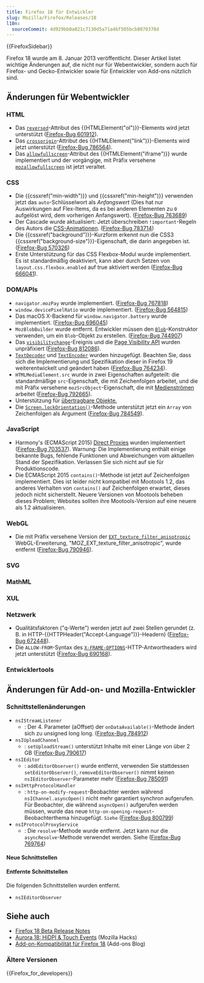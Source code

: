 ```yaml
---
title: Firefox 18 für Entwickler
slug: Mozilla/Firefox/Releases/18
l10n:
  sourceCommit: 4d929bb0a021c7130d5a71a4bf505bcb8070378d
---
```


{{FirefoxSidebar}}

Firefox 18 wurde am 8. Januar 2013 veröffentlicht. Dieser Artikel listet wichtige Änderungen auf, die nicht nur für Webentwickler, sondern auch für Firefox- und Gecko-Entwickler sowie für Entwickler von Add-ons nützlich sind.

## Änderungen für Webentwickler

### HTML

- Das [`reversed`](/de/docs/Web/HTML/Element/ol#reversed)-Attribut des {{HTMLElement("ol")}}-Elements wird jetzt unterstützt ([Firefox-Bug 601912](https://bugzil.la/601912)).
- Das [`crossorigin`](/de/docs/Web/HTML/Element/link#crossorigin)-Attribut des {{HTMLElement("link")}}-Elements wird jetzt unterstützt ([Firefox-Bug 786564](https://bugzil.la/786564)).
- Das [`allowfullscreen`](/de/docs/Web/HTML/Element/iframe#allowfullscreen)-Attribut des {{HTMLElement("iframe")}} wurde implementiert und der vorgängige, mit Präfix versehene [`mozallowfullscreen`](/de/docs/Web/HTML/Element/iframe#mozallowfullscreen) ist jetzt veraltet.

### CSS

- Die {{cssxref("min-width")}} und {{cssxref("min-height")}} verwenden jetzt das `auto`-Schlüsselwort als _Anfangswert_ (Dies hat nur Auswirkungen auf Flex-Items, da es bei anderen Elementen zu `0` aufgelöst wird, dem vorherigen Anfangswert). ([Firefox-Bug 763689](https://bugzil.la/763689))
- Der Cascade wurde aktualisiert: Jetzt überschreiben `!important`-Regeln des Autors die [CSS-Animationen](/de/docs/Web/CSS/CSS_animations/Using_CSS_animations). ([Firefox-Bug 783714](https://bugzil.la/783714))
- Die {{cssxref("background")}}-Kurzform erkennt nun die CSS3 {{cssxref("background-size")}}-Eigenschaft, die darin angegeben ist. ([Firefox-Bug 570326](https://bugzil.la/570326))
- Erste Unterstützung für das CSS Flexbox-Modul wurde implementiert. Es ist standardmäßig deaktiviert, kann aber durch Setzen von `layout.css.flexbox.enabled` auf true aktiviert werden ([Firefox-Bug 666041](https://bugzil.la/666041)).

### DOM/APIs

- `navigator.mozPay` wurde implementiert. ([Firefox-Bug 767818](https://bugzil.la/767818))
- `window.devicePixelRatio` wurde implementiert. ([Firefox-Bug 564815](https://bugzil.la/564815))
- Das macOS X-Backend für `window.navigator.battery` wurde implementiert. ([Firefox-Bug 696045](https://bugzil.la/696045))
- `MozBlobBuilder` wurde entfernt. Entwickler müssen den [`Blob`](/de/docs/Web/API/Blob)-Konstruktor verwenden, um ein `Blob`-Objekt zu erstellen. ([Firefox-Bug 744907](https://bugzil.la/744907))
- Das [`visibilitychange`](/de/docs/Web/API/Document/visibilitychange_event)-Ereignis und die [Page Visibility API](/de/docs/Web/API/Page_Visibility_API) wurden unpräfixiert ([Firefox-Bug 812086](https://bugzil.la/812086)).
- [`TextDecoder`](/de/docs/Web/API/TextDecoder) und [`TextEncoder`](/de/docs/Web/API/TextEncoder) wurden hinzugefügt. Beachten Sie, dass sich die Implementierung und Spezifikation dieser in Firefox 19 weiterentwickelt und geändert haben ([Firefox-Bug 764234](https://bugzil.la/764234)).
- `HTMLMediaElement.src` wurde in zwei Eigenschaften aufgeteilt: die standardmäßige `src`-Eigenschaft, die mit Zeichenfolgen arbeitet, und die mit Präfix versehene `mozSrcObject`-Eigenschaft, die mit [Medienströmen](/de/docs/Web/API/Media_Capture_and_Streams_API) arbeitet ([Firefox-Bug 792665](https://bugzil.la/792665)).
- Unterstützung für [übertragbare Objekte.](/de/docs/Web/API/Web_Workers_API/Using_web_workers#passing_data_by_transferring_.c2.a0ownership_%28transferable_objects%29)
- Die [`Screen.lockOrientation()`](/de/docs/Web/API/Screen/lockOrientation)-Methode unterstützt jetzt ein `Array` von Zeichenfolgen als Argument ([Firefox-Bug 784549](https://bugzil.la/784549)).

### JavaScript

- Harmony's (ECMAScript 2015) [Direct Proxies](/de/docs/Web/JavaScript/Reference/Global_Objects/Proxy) wurden implementiert ([Firefox-Bug 703537](https://bugzil.la/703537)). Warnung: Die Implementierung enthält einige bekannte Bugs, fehlende Funktionen und Abweichungen vom aktuellen Stand der Spezifikation. Verlassen Sie sich nicht auf sie für Produktionscode.
- Die ECMAScript 2015 `contains()`-Methode ist jetzt auf Zeichenfolgen implementiert. Dies ist leider nicht kompatibel mit Mootools 1.2, das anderes Verhalten von `contains()` auf Zeichenfolgen erwartet, dieses jedoch nicht sicherstellt. Neuere Versionen von Mootools beheben dieses Problem; Websites sollten ihre Mootools-Version auf eine neuere als 1.2 aktualisieren.

### WebGL

- Die mit Präfix versehene Version der [`EXT_texture_filter_anisotropic`](/de/docs/Web/API/EXT_texture_filter_anisotropic) WebGL-Erweiterung, "MOZ_EXT_texture_filter_anisotropic", wurde entfernt ([Firefox-Bug 790946](https://bugzil.la/790946)).

### SVG

### MathML

### XUL

### Netzwerk

- Qualitätsfaktoren ("q-Werte") werden jetzt auf zwei Stellen gerundet (z. B. in HTTP-{{HTTPHeader("Accept-Language")}}-Headern) ([Firefox-Bug 672448](https://bugzil.la/672448)).
- Die `ALLOW-FROM`-Syntax des [`X-FRAME-OPTIONS`](/de/docs/Web/HTTP/Reference/Headers/X-Frame-Options)-HTTP-Antwortheaders wird jetzt unterstützt ([Firefox-Bug 690168](https://bugzil.la/690168)).

### Entwicklertools

## Änderungen für Add-on- und Mozilla-Entwickler

### Schnittstellenänderungen

- `nsIStreamListener`
  - : Der 4. Parameter (aOffset) der `onDataAvailable()`-Methode ändert sich zu unsigned long long. ([Firefox-Bug 784912](https://bugzil.la/784912))
- `nsIUploadChannel`
  - : `setUploadStream()` unterstützt Inhalte mit einer Länge von über 2 GB ([Firefox-Bug 790617](https://bugzil.la/790617))
- `nsIEditor`
  - : `addEditorObserver()` wurde entfernt, verwenden Sie stattdessen `setEditorObserver()`, `removeEditorObserver()` nimmt keinen `nsIEditorObserver`-Parameter mehr ([Firefox-Bug 785091](https://bugzil.la/785091))
- `nsIHttpProtocolHandler`
  - : `http-on-modify-request`-Beobachter werden während `nsIChannel.asyncOpen()` nicht mehr garantiert synchron aufgerufen. Für Beobachter, die während `asyncOpen()` aufgerufen werden müssen, wurde das neue `http-on-opening-request`-Beobachterthema hinzugefügt. `Siehe` ([Firefox-Bug 800799](https://bugzil.la/800799))
- `nsIProtocolProxyService`
  - : Die `resolve`-Methode wurde entfernt. Jetzt kann nur die `asyncResolve`-Methode verwendet werden. Siehe ([Firefox-Bug 769764](https://bugzil.la/769764))

#### Neue Schnittstellen

#### Entfernte Schnittstellen

Die folgenden Schnittstellen wurden entfernt.

- `nsIEditorObserver`

## Siehe auch

- [Firefox 18 Beta Release Notes](https://website-archive.mozilla.org/www.mozilla.org/firefox_releasenotes/en-us/firefox/18.0beta/releasenotes/)
- [Aurora 18: HiDPI & Touch Events](https://hacks.mozilla.org/2012/10/aurora-18-hidpi-touch-events/) (Mozilla Hacks)
- [Add-on-Kompatibilität für Firefox 18](https://blog.mozilla.org/addons/2012/12/28/compatibility-for-firefox-18/) (Add-ons Blog)

### Ältere Versionen

{{Firefox_for_developers}}
